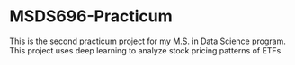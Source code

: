 # MSDS696-Practicum
This is the second practicum project for my M.S. in Data Science program. This project uses deep learning to analyze stock pricing patterns of ETFs
